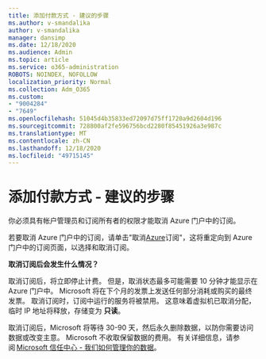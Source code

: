 ```yaml
---
title: 添加付款方式 - 建议的步骤
ms.author: v-smandalika
author: v-smandalika
manager: dansimp
ms.date: 12/18/2020
ms.audience: Admin
ms.topic: article
ms.service: o365-administration
ROBOTS: NOINDEX, NOFOLLOW
localization_priority: Normal
ms.collection: Adm_O365
ms.custom:
- "9004284"
- "7649"
ms.openlocfilehash: 51045d4b35833ed72097d75ff1720a9d2604d196
ms.sourcegitcommit: 728800af2fe596756bcd2280f85451926a3e987c
ms.translationtype: MT
ms.contentlocale: zh-CN
ms.lasthandoff: 12/18/2020
ms.locfileid: "49715145"
---
```

# <a name="add-payment-method---recommended-steps"></a>添加付款方式 - 建议的步骤

你必须具有帐户管理员和订阅所有者的权限才能取消 Azure 门户中的订阅。 

若要取消 Azure 门户中的订阅，请单击"取消[Azure](https://ms.portal.azure.com/#blade/Microsoft_Azure_Billing/SubscriptionsBlade)订阅"，这将重定向到 Azure 门户中的订阅页面，以选择和取消订阅。 

**取消订阅后会发生什么情况？** 

取消订阅后，将立即停止计费。 但是，取消状态最多可能需要 10 分钟才能显示在 Azure 门户中。 Microsoft 将在下个月的发票上发送任何部分消耗或购买的最终发票。 取消订阅时，订阅中运行的服务将被禁用。 这意味着虚拟机已取消分配，临时 IP 地址将释放，存储变为 **只读**。 

取消订阅后，Microsoft 将等待 30-90 天，然后永久删除数据，以防你需要访问数据或改变主意。 Microsoft 不收取保留数据的费用。 有关详细信息，请参阅 [Microsoft 信任中心 - 我们如何管理你的数据](https://www.microsoft.com/trust-center/privacy/data-management#leave)。



